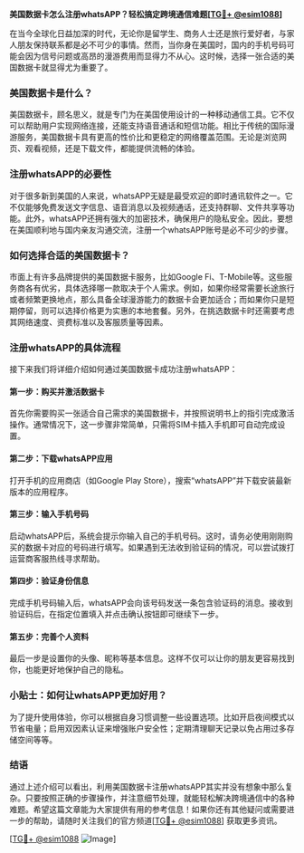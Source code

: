 **美国数据卡怎么注册whatsAPP？轻松搞定跨境通信难题[[TG💪+ @esim1088](https://t.me/s/esim1088)]**

在当今全球化日益加深的时代，无论你是留学生、商务人士还是旅行爱好者，与家人朋友保持联系都是必不可少的事情。然而，当你身在美国时，国内的手机号码可能会因为信号问题或高昂的漫游费用而显得力不从心。这时候，选择一张合适的美国数据卡就显得尤为重要了。

### 美国数据卡是什么？

美国数据卡，顾名思义，就是专门为在美国使用设计的一种移动通信工具。它不仅可以帮助用户实现网络连接，还能支持语音通话和短信功能。相比于传统的国际漫游服务，美国数据卡具有更高的性价比和更稳定的网络覆盖范围。无论是浏览网页、观看视频，还是下载文件，都能提供流畅的体验。

### 注册whatsAPP的必要性

对于很多新到美国的人来说，whatsAPP无疑是最受欢迎的即时通讯软件之一。它不仅能够免费发送文字信息、语音消息以及视频通话，还支持群聊、文件共享等功能。此外，whatsAPP还拥有强大的加密技术，确保用户的隐私安全。因此，要想在美国顺利地与国内亲友沟通交流，注册一个whatsAPP账号是必不可少的步骤。

### 如何选择合适的美国数据卡？

市面上有许多品牌提供的美国数据卡服务，比如Google Fi、T-Mobile等。这些服务商各有优劣，具体选择哪一款取决于个人需求。例如，如果你经常需要长途旅行或者频繁更换地点，那么具备全球漫游能力的数据卡会更加适合；而如果你只是短期停留，则可以选择价格更为实惠的本地套餐。另外，在挑选数据卡时还需要考虑其网络速度、资费标准以及客服质量等因素。

### 注册whatsAPP的具体流程

接下来我们将详细介绍如何通过美国数据卡成功注册whatsAPP：

#### 第一步：购买并激活数据卡
首先你需要购买一张适合自己需求的美国数据卡，并按照说明书上的指引完成激活操作。通常情况下，这一步骤非常简单，只需将SIM卡插入手机即可自动完成设置。

#### 第二步：下载whatsAPP应用
打开手机的应用商店（如Google Play Store），搜索“whatsAPP”并下载安装最新版本的应用程序。

#### 第三步：输入手机号码
启动whatsAPP后，系统会提示你输入自己的手机号码。这时，请务必使用刚刚购买的数据卡对应的号码进行填写。如果遇到无法收到验证码的情况，可以尝试拨打运营商客服热线寻求帮助。

#### 第四步：验证身份信息
完成手机号码输入后，whatsAPP会向该号码发送一条包含验证码的消息。接收到验证码后，在指定位置填入并点击确认按钮即可继续下一步。

#### 第五步：完善个人资料
最后一步是设置你的头像、昵称等基本信息。这样不仅可以让你的朋友更容易找到你，也能更好地保护自己的隐私。

### 小贴士：如何让whatsAPP更加好用？

为了提升使用体验，你可以根据自身习惯调整一些设置选项。比如开启夜间模式以节省电量；启用双因素认证来增强账户安全性；定期清理聊天记录以免占用过多存储空间等等。

### 结语

通过上述介绍可以看出，利用美国数据卡注册whatsAPP其实并没有想象中那么复杂。只要按照正确的步骤操作，并注意细节处理，就能轻松解决跨境通信中的各种难题。希望这篇文章能为大家提供有用的参考信息！如果你还有其他疑问或需要进一步的帮助，请随时关注我们的官方频道[[TG💪+ @esim1088](https://t.me/s/esim1088)] 获取更多资讯。

[[TG💪+ @esim1088](https://t.me/s/esim1088) ![Image](https://i.postimg.cc/4NQfJmqS/Snipaste-2025-05-13-00-14-12.png)]